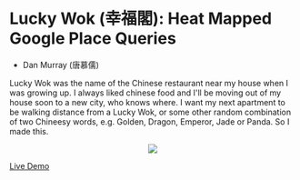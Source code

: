 Lucky Wok (幸福閣): Heat Mapped Google Place Queries
===========

- Dan Murray (唐慕儒)

Lucky Wok was the name of the Chinese restaurant near my house when I was growing up. I always liked chinese food and I'll be moving out of my house soon to a new city, who knows where. I want my next apartment to be walking distance from a Lucky Wok, or some other random combination of two Chineesy words, e.g. Golden, Dragon, Emperor, Jade or Panda. So I made this.

<p align="center">
  <img src="https://raw.github.com/danielmurray/luckywok/master/demo.png" />
</p>

<a href="https://danielmurray.github.io/luckywok/">Live Demo</a>
